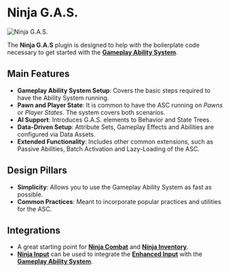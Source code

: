 # Ninja G.A.S.
<primary-label ref="gas"/>

![Ninja G.A.S.](gas_feature.png "Ninja G.A.S.")

The **Ninja G.A.S** plugin is designed to help with the boilerplate code necessary to get started with the **[Gameplay Ability System][1]**.

## Main Features

- **Gameplay Ability System Setup**: Covers the basic steps required to have the Ability System running.
- **Pawn and Player State**: It is common to have the ASC running on _Pawns_ or _Player States_. The system covers both scenarios.
- **AI Support**: Introduces G.A.S. elements to Behavior and State Trees.
- **Data-Driven Setup**: Attribute Sets, Gameplay Effects and Abilities are configured via Data Assets. 
- **Extended Functionality**: Includes other common extensions, such as Passive Abilities, Batch Activation and Lazy-Loading of the ASC.

## Design Pillars

- **Simplicity**: Allows you to use the Gameplay Ability System as fast as possible.
- **Common Practices**: Meant to incorporate popular practices and utilities for the ASC.

## Integrations

- A great starting point for **[Ninja Combat][3]** and **[Ninja Inventory][4]**. 
- **[Ninja Input][5]** can be used to integrate the **[Enhanced Input][2]** with the **[Gameplay Ability System][1]**.

[1]: https://dev.epicgames.com/documentation/en-us/unreal-engine/gameplay-ability-system-for-unreal-engine
[2]: https://dev.epicgames.com/documentation/en-us/unreal-engine/enhanced-input-in-unreal-engine
[3]: cbt_overview.md
[4]: inv_overview.md
[5]: ipt_overview.md